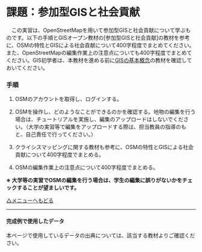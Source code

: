 # 課題：参加型GISと社会貢献
　この実習は、OpenStreetMapを用いて参加型GISと社会貢献について学ぶものです。以下の手順とGISオープン教材の[参加型GISと社会貢献]の教材を参考に、OSMの特性とGISによる社会貢献について400字程度でまとめてください。また、OpenStreetMapの編集作業上の注意点についても400字程度でまとめてください。GIS初学者は、本教材を進める前に[GISの基本概念]の教材を確認しておいてください。


### 手順

1. OSMのアカウントを取得し、ログインする。

2. OSMを操作し、どのようなことができるのかを確認する。地物の編集を行う場合は、チュートリアルを実施し、編集のアップロードはしないでください。（大学の実習等で編集をアップロードする際は、担当教員の指導のもと、自己責任で行ってください。）

3. クライシスマッピングに関する教材も参考に、OSMの特性とGISによる社会貢献について400字程度でまとめる。

4. OSMの編集作業上の注意点について400字程度でまとめる。


**※ 大学等の実習でOSMの編集を行う場合は、学生の編集に誤りがないかをチェックすることが望ましいです。**

[△メニューへもどる]

---

#### 完成例で使用したデータ
本ページで使用しているデータの出典については、該当する教材よりご確認ください。

[△メニューへもどる]:参加型GISと社会貢献.md#menu
[作業メモ]:https://github.com/yamauchi-inochu/demo/blob/master/GISオープン教材/実習課題/作業メモ.md
[QGISビギナーズマニュアル]:../../QGISビギナーズマニュアル/QGISビギナーズマニュアル.md
[GRASSビギナーズマニュアル]:../../GRASSビギナーズマニュアル/GRASSビギナーズマニュアル.md
[GISの基本概念]:../../01_GISの基本概念/GISの基本概念.md
[既存データの地図データと属性データ]:../../07_既存データの地図データと属性データ/既存データの地図データと属性データ.md
[空間データ]:../../08_空間データ/空間データ.md
[空間データの結合・修正]:../../10_空間データの統合・修正/空間データの統合・修正.md
[視覚的伝達]:../../21_視覚的伝達/視覚的伝達.md
[政府統計局e-stat]:https://www.e-stat.go.jp/SG1/estat/eStatTopPortal.do
[国土数値情報]:http://nlftp.mlit.go.jp/ksj/
[基本的な空間解析]:../../11_基本的な空間解析/基本的な空間解析.md
[ネットワーク解析]:../../12_ネットワーク解析/ネットワーク解析.md
[領域解析]:../../13_領域解析/領域解析.md
[点データの解析]:../../14_点データの解析/点データの解析.md
[ラスタデータの解析]:../../15_ラスタデータの分析/ラスタデータの分析.md
[空間補間]:../../18_空間補間/空間補間.md
